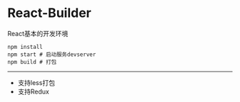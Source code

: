 # React-Builder
React基本的开发环境

```shell
npm install
npm start # 启动服务devserver
npm build # 打包
```

---


* 支持less打包
* 支持Redux
